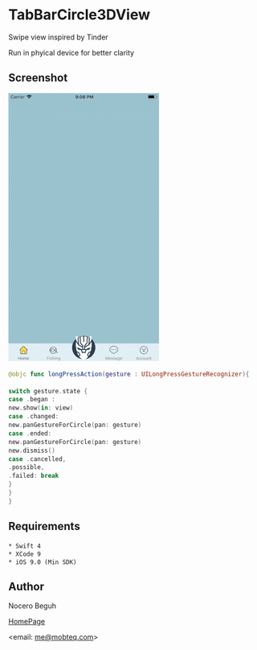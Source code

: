 
# TabBarCircle3DView

Swipe view inspired by Tinder

Run in phyical device for better clarity

## Screenshot

![Alt text](/playback.gif?raw=true "Optional Title")

```swift
@objc func longPressAction(gesture : UILongPressGestureRecognizer){

switch gesture.state {
case .began :
new.show(in: view)
case .changed:
new.panGestureForCircle(pan: gesture)
case .ended:
new.panGestureForCircle(pan: gesture)
new.dismiss()
case .cancelled,
.possible,
.failed: break
}
}
}
```

## Requirements

```
* Swift 4
* XCode 9
* iOS 9.0 (Min SDK)
```

## Author

Nocero Beguh

[HomePage](https://mobteq.com)

<email: me@mobteq.com>



